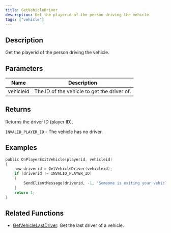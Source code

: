 ```yaml
---
title: GetVehicleDriver
description: Get the playerid of the person driving the vehicle.
tags: ["vehicle"]
---
```


<VersionWarn version='open.mp RC2' />

## Description

Get the playerid of the person driving the vehicle. 

## Parameters

| Name      | Description                                 |
|-----------|---------------------------------------------|
| vehicleid | The ID of the vehicle to get the driver of. |

## Returns

Returns the driver ID (player ID).

`INVALID_PLAYER_ID` - The vehicle has no driver.

## Examples

```c
public OnPlayerExitVehicle(playerid, vehicleid)
{
    new driverid = GetVehicleDriver(vehicleid);
    if (driverid != INVALID_PLAYER_ID)
    {
        SendClientMessage(driverid, -1, "Someone is exiting your vehicle.");
    }
    return 1;
}
```

## Related Functions

- [GetVehicleLastDriver](GetVehicleLastDriver): Get the last driver of a vehicle.
